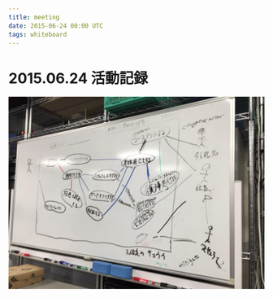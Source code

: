 ```yaml
---
title: meeting
date: 2015-06-24 00:00 UTC
tags: whiteboard
---
```


# 2015.06.24 活動記録

![whiteboard](./20150624.jpg)

